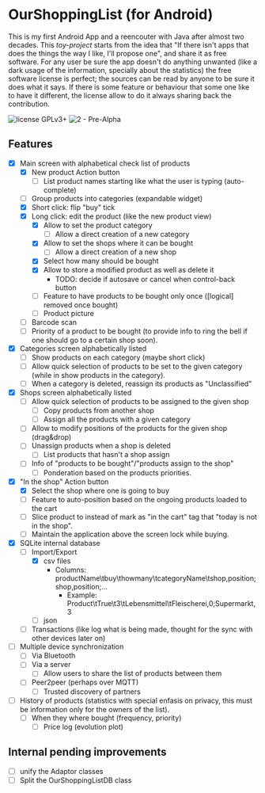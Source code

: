 # OurShoppingList (for Android)

This is my first Android App and a reencouter with Java after almost two decades. This _toy-project_ starts from the idea that "If there isn't apps that does the things the way I like, I'll propose one", and share it as free software. For any user be sure the app doesn't do anything unwanted (like a dark usage of the information, specially about the statistics) the free software license is perfect; the sources can be read by anyone to be sure it does what it says. If there is some feature or behaviour that some one like to have it different, the license allow to do it always sharing back the contribution.

![license GPLv3+](https://img.shields.io/badge/license-GPLv3+-green.svg)
![2 - Pre-Alpha](https://img.shields.io/badge/Development_Status-2_--_pre--alpha-orange.svg)

## Features

- [x] Main screen with alphabetical check list of products
  - [x] New product Action button
    - [ ] List product names starting like what the user is typing (auto-complete)
  - [ ] Group products into categories (expandable widget)
  - [x] Short click: flip "buy" tick
  - [x] Long click: edit the product (like the new product view)
    - [x] Allow to set the product category
      - [ ] Allow a direct creation of a new category
    - [x] Allow to set the shops where it can be bought
      - [ ] Allow a direct creation of a new shop
    - [x] Select how many should be bought
    - [x] Allow to store a modified product as well as delete it
      - TODO: decide if autosave or cancel when control-back button
    - [ ] Feature to have products to be bought only once ([logical] removed once bought)
    - [ ] Product picture
  - [ ] Barcode scan
  - [ ] Priority of a product to be bought (to provide info to ring the bell if one should go to a certain shop soon).
- [x] Categories screen alphabetically listed
  - [ ] Show products on each category (maybe short click)
  - [ ] Allow quick selection of products to be set to the given category (while in show products in the category).
  - [ ] When a category is deleted, reassign its products as "Unclassified"
- [x] Shops screen alphabetically listed
  - [ ] Allow quick selection of products to be assigned to the given shop
    - [ ] Copy products from another shop
    - [ ] Assign all the products with a given category
  - [ ] Allow to modify positions of the products for the given shop (drag&drop)
  - [ ] Unassign products when a shop is deleted
    - [ ] List products that hasn't a shop assign
  - [ ] Info of "products to be bought"/"products assign to the shop"
    - [ ] Ponderation based on the products priorities.
- [x] "In the shop" Action button
  - [x] Select the shop where one is going to buy
  - [ ] Feature to auto-position based on the ongoing products loaded to the cart
  - [ ] Slice product to instead of mark as "in the cart" tag that "today is not in the shop".
  - [ ] Maintain the application above the screen lock while buying.
- [x] SQLite internal database
  - [ ] Import/Export
    - [x] csv files
      - Columns: productName\tbuy\thowmany\tcategoryName\tshop,position;shop,position;...
         - Example: Product\tTrue\t3\tLebensmittel\tFleischerei,0;Supermarkt,3
    - [ ] json
  - [ ] Transactions (like log what is being made, thought for the sync with other devices later on)
- [ ] Multiple device synchronization
  - [ ] Via Bluetooth
  - [ ] Via a server
    - [ ] Allow users to share the list of products between them
  - [ ] Peer2peer (perhaps over MQTT)
    - [ ] Trusted discovery of partners
- [ ] History of products (statistics with special enfasis on privacy, this must be information only for the owners of the list).
  - [ ] When they where bought (frequency, priority)
    - [ ] Price log (evolution plot)

## Internal pending improvements

- [ ] unify the Adaptor classes
- [ ] Split the OurShoppingListDB class

